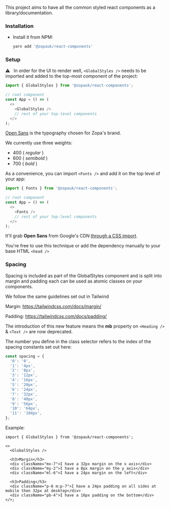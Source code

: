 This project aims to have all the common styled react components as a library/documentation.

### Installation

- Install it from NPM:

  ```bash
  yarn add '@zopauk/react-components'
  ```

### Setup

⚠️ &nbsp;&nbsp;In order for the UI to render well, `<GlobalStyles />` needs to be imported and added to the top-most component of the project:

```ts static
import { GlobalStyles } from '@zopauk/react-components';

// root component
const App = () => (
  <>
    <GlobalStyles />
    // rest of your top-level components
  </>
);
```

[Open Sans](https://fonts.google.com/specimen/Open+Sans) is the typography chosen for Zopa's brand.

We currently use three weights:

- 400 ( _regular_ )
- 600 ( _semibold_ )
- 700 ( _bold_ )

As a convenience, you can import `<Fonts />` and add it on the top level of your app:

```ts static
import { Fonts } from '@zopauk/react-components';

// root component
const App = () => (
  <>
    <Fonts />
    // rest of your top-level components
  </>
);
```

It'll grab **Open Sans** from Google's CDN [through a CSS import](https://github.com/zopaUK/react-components/blob/master/src/components/styles/Fonts.tsx#L3-L5).

You're free to use this technique or add the dependency manually to your base HTML `<head />`

### Spacing

Spacing is included as part of the GlobalStyles component and is split into margin and padding each can be used as atomic classes on your components.

We follow the same guidelines set out in Tailwind

Margin: https://tailwindcss.com/docs/margin/

Padding: https://tailwindcss.com/docs/padding/

The introduction of this new feature means the **mb** property on `<Heading />` & `<Text />` are now deprecated.

The number you define in the class selector refers to the index of the spacing constants set out here:

```ts static
const spacing = {
  '0': '0',
  '1': '4px',
  '2': '8px',
  '3': '12px',
  '4': '16px',
  '5': '20px',
  '6': '24px',
  '7': '32px',
  '8': '40px',
  '9': '56px',
  '10': '64px',
  '11': '104px',
};
```

Example:

```tsx
import { GlobalStyles } from '@zopauk/react-components';

<>
  <GlobalStyles />

  <h3>Margin</h3>
  <div className="mx-7">I have a 32px margin on the x axis</div>
  <div className="my-2">I have a 8px margin on the y axis</div>
  <div className="ml-6">I have a 24px margin on the left</div>

  <h3>Padding</h3>
  <div className="p-6 m:p-7">I have a 24px padding on all sides at mobile then 32px at desktop</div>
  <div className="pb-4">I have a 16px padding on the bottom</div>
</>;
```
